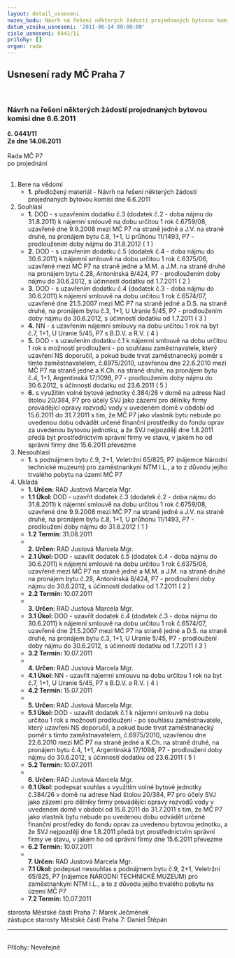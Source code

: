 ```yaml
---
layout: detail_usneseni
nazev_bodu: Návrh na řešení některých žádostí projednaných bytovou komisí dne 6.6.2011
datum_vzniku_usneseni: '2011-06-14 00:00:00'
cislo_usneseni: 0441/11
prilohy: []
organ: rada
---
```

<div id="ucUsn_pList" class="usn">
	<span><h2>Usnesení rady MČ Praha 7 </h2>
<br></span><div class="standBody">
<span><h3>Návrh na řešení některých žádostí projednaných bytovou komisí dne 6.6.2011</h3></span><div class="center">
		<strong>č. 0441/11</strong><br>
	</div>
<div class="center">
		<strong>Ze dne 14.06.2011</strong><br><br>
	</div>Rada MČ P7<br> po projednání<br><br><ol>
<li>Bere na vědomí<ul><li>
<strong>1.</strong> předložený materiál - Návrh na řešení některých žádostí projednaných bytovou komisí dne 6.6.2011</li></ul>
</li>
<li>Souhlasí<ul>
<li>
<strong>1.</strong> DOD - s uzavřením dodatku č.3 (dodatek č.2 - doba nájmu do 31.8.2011) k nájemní smlouvě na dobu určitou 1 rok č.6759/08, uzavřené dne 9.9.2008 mezi MČ P7 na straně jedné a J.V. na straně druhé, na pronájem bytu č.8, 1+1, U průhonu 11/1493, P7 - prodloužením doby nájmu do 31.8.2012  ( 1 )</li>
<li>
<strong>2.</strong> DOD - s uzavřením dodatku č.5 (dodatek č.4 - doba nájmu do 30.6.2011) k nájemní smlouvě na dobu určitou 1 rok č.6375/06, uzavřené mezi MČ P7 na straně jedné a M.M. a J.M. na straně druhé na pronájem bytu č.28, Antonínská 8/424, P7 - prodloužením doby nájmu do 30.6.2012, s účinností dodatku od 1.7.2011  ( 2 )</li>
<li>
<strong>3.</strong> DOD - s uzavřením dodatku č.4 (dodatek č.3 - doba nájmu do 30.6.2011) k nájemní smlouvě na dobu určitou 1 rok č.6574/07, uzavřené dne 21.5.2007 mezi MČ P7 na straně jedné a D.S. na straně druhé, na pronájem bytu č.3, 1+1, U Uranie 5/45, P7 - prodloužením doby nájmu do 30.6.2012, s účinností dodatku od 1.7.2011   ( 3 )</li>
<li>
<strong>4.</strong> NN - s uzavřením nájemní smlouvy na dobu určitou 1 rok na byt č.7, 1+1, U Uranie 5/45, P7 s B.D.V. a R.V.  ( 4 )</li>
<li>
<strong>5.</strong> DOD - s uzavřením dodatku č.1 k nájemní smlouvě na dobu určitou 1 rok s možností prodloužení - po souhlasu zaměstnavatele, který uzavření NS doporučil, a pokud bude trvat zaměstnanecký poměr s tímto zaměstnavatelem, č.6975/2010, uzavřenou dne 22.6.2010 mezi MČ P7 na straně jedné a K.Ch. na straně druhé, na pronájem bytu č.4, 1+1, Argentinská 17/1098, P7 - prodloužením doby nájmu do 30.6.2012, s účinností dodatku od 23.6.2011   ( 5 )</li>
<li>
<strong>6.</strong> s využitím volné bytové jednotky č.384/26 v domě na adrese Nad štolou 20/384, P7 pro účely SVJ jako zázemí pro dělníky firmy provádějící opravy rozvodů vody v uvedeném domě v období od 15.6.2011 do 31.7.2011 s tím, že MČ P7 jako vlastník bytu nebude po uvedenou dobu odvádět určené finanční prostředky do fondu oprav za uvedenou bytovou jednotku, a že SVJ nejpozději dne 1.8.2011 předá byt prostřednictvím správní firmy ve stavu, v jakém ho od správní firmy dne 15.6.2011 převezme</li>
</ul>
</li>
<li>Nesouhlasí<ul><li>
<strong>1.</strong> s podnájmem bytu č.9, 2+1, Veletržní 65/825, P7 (nájemce Národní technické muzeum) pro zaměstnankyni NTM  I.L., a to z důvodu jejího trvalého pobytu na území MČ P7</li></ul>
</li>
<li>Ukládá<ul>
<li>
<strong>1. Určen: </strong>RAD Justová Marcela Mgr.</li>
<li>
<strong>1.1 Úkol: </strong>DOD - uzavřít dodatek č.3 (dodatek č.2 - doba nájmu do 31.8.2011) k nájemní smlouvě na dobu určitou 1 rok č.6759/08, uzavřené dne 9.9.2008 mezi MČ P7 na straně jedné a J.V. na straně druhé, na pronájem bytu č.8, 1+1, U průhonu 11/1493, P7 - prodloužení doby nájmu do 31.8.2012  ( 1 )</li>
<li>
<strong>1.2 Termín: </strong>31.08.2011</li>
<li>
<strong><br>2. Určen: </strong>RAD Justová Marcela Mgr.</li>
<li>
<strong>2.1 Úkol: </strong>DOD - uzavřít dodatek č.5 (dodatek č.4 - doba nájmu do 30.6.2011) k nájemní smlouvě na dobu určitou 1 rok č.6375/06, uzavřené mezi MČ P7 na straně jedné a M.M. a J.M. na straně druhé na pronájem bytu č.28, Antonínská 8/424, P7 - prodloužení doby nájmu do 30.6.2012, s účinností dodatku od 1.7.2011  ( 2 )</li>
<li>
<strong>2.2 Termín: </strong>10.07.2011</li>
<li>
<strong><br>3. Určen: </strong>RAD Justová Marcela Mgr.</li>
<li>
<strong>3.1 Úkol: </strong>DOD - uzavřít dodatek č.4 (dodatek č.3 - doba nájmu do 30.6.2011) k nájemní smlouvě na dobu určitou 1 rok č.6574/07, uzavřené dne 21.5.2007 mezi MČ P7 na straně jedné a D.S. na straně druhé, na pronájem bytu č.3, 1+1, U Uranie 5/45, P7 - prodloužení doby nájmu do 30.6.2012, s účinností dodatku od 1.7.2011   ( 3 )</li>
<li>
<strong>3.2 Termín: </strong>10.07.2011</li>
<li>
<strong><br>4. Určen: </strong>RAD Justová Marcela Mgr.</li>
<li>
<strong>4.1 Úkol: </strong>NN - uzavřít nájemní smlouvu na dobu určitou 1 rok na byt č.7, 1+1, U Uranie 5/45, P7 s B.D.V. a R.V.  ( 4 )</li>
<li>
<strong>4.2 Termín: </strong>15.07.2011</li>
<li>
<strong><br>5. Určen: </strong>RAD Justová Marcela Mgr.</li>
<li>
<strong>5.1 Úkol: </strong>DOD - uzavřít dodatek č.1 k nájemní smlouvě na dobu určitou 1 rok s možností prodloužení - po souhlasu zaměstnavatele, který uzavření NS doporučil, a pokud bude trvat zaměstnanecký poměr s tímto zaměstnavatelem, č.6975/2010, uzavřenou dne 22.6.2010 mezi MČ P7 na straně jedné a K.Ch. na straně druhé, na pronájem bytu č.4, 1+1, Argentinská 17/1098, P7 - prodloužení doby nájmu do 30.6.2012, s účinností dodatku od 23.6.2011   ( 5 )</li>
<li>
<strong>5.2 Termín: </strong>10.07.2011</li>
<li>
<strong><br>6. Určen: </strong>RAD Justová Marcela Mgr.</li>
<li>
<strong>6.1 Úkol: </strong>podepsat souhlas s využitím volné bytové jednotky č.384/26 v domě na adrese Nad štolou 20/384, P7 pro účely SVJ jako zázemí pro dělníky firmy provádějící opravy rozvodů vody v uvedeném domě v období od 15.6.2011 do 31.7.2011 s tím, že MČ P7 jako vlastník bytu nebude po uvedenou dobu odvádět určené finanční prostředky do fondu oprav za uvedenou bytovou jednotku, a že SVJ nejpozději dne 1.8.2011 předá byt prostřednictvím správní firmy ve stavu, v jakém ho od správní firmy dne 15.6.2011 převezme</li>
<li>
<strong>6.2 Termín: </strong>10.07.2011</li>
<li>
<strong><br>7. Určen: </strong>RAD Justová Marcela Mgr.</li>
<li>
<strong>7.1 Úkol: </strong>podepsat nesouhlas s podnájmem bytu č.9, 2+1, Veletržní 65/825, P7 (nájemce NÁRODNÍ TECHNICKÉ MUZEUM) pro zaměstnankyni NTM  I.L., a to z důvodu jejího trvalého pobytu na území MČ P7</li>
<li>
<strong>7.2 Termín: </strong>10.07.2011</li>
</ul>
</li>
</ol>starosta Městské části Praha 7: Marek Ječmének<br>zástupce starosty Městské části Praha 7: Daniel Štěpán <hr>
<br>Přílohy: Neveřejné</div>
</div>